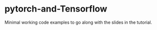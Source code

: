 # pytorch-and-Tensorflow

Minimal working code examples  to go along with the slides in the tutorial.

